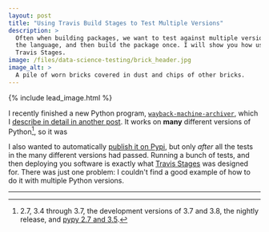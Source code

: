 ```yaml
---
layout: post
title: "Using Travis Build Stages to Test Multiple Versions"
description: >
  Often when building packages, we want to test against multiple versions of
  the language, and then build the package once. I will show you how using
  Travis Stages.
image: /files/data-science-testing/brick_header.jpg
image_alt: >
  A pile of worn bricks covered in dust and chips of other bricks.
---
```


{% include lead_image.html %}

I recently finished a new Python program, [`wayback-machine-archiver`][wbma],
which I [describe in detail in another post][wbma_post]. It works on **many**
different versions of Python[^1], so it was 

I also wanted to automatically [publish it on Pypi][wbma_pypi], but only
_after_ all the tests in the many different versions had passed. Running a
bunch of tests, and then deploying you software is exactly what [Travis
Stages][travis_stages] was designed for. There was just one problem: I
couldn't find a good example of how to do it with multiple Python versions.

[wbma]: https://github.com/agude/wayback-machine-archiver
[wbma_post]: TODO
[wbma_pypi]: https://pypi.org/project/wayback-machine-archiver/
[travis_stages]: https://docs.travis-ci.com/user/build-stages/

---

[^1]: 2.7, 3.4 through 3.7, the development versions of 3.7 and 3.8, the nightly release, and [pypy 2.7 and 3.5][pypy].

[pypy]: https://pypy.org/
